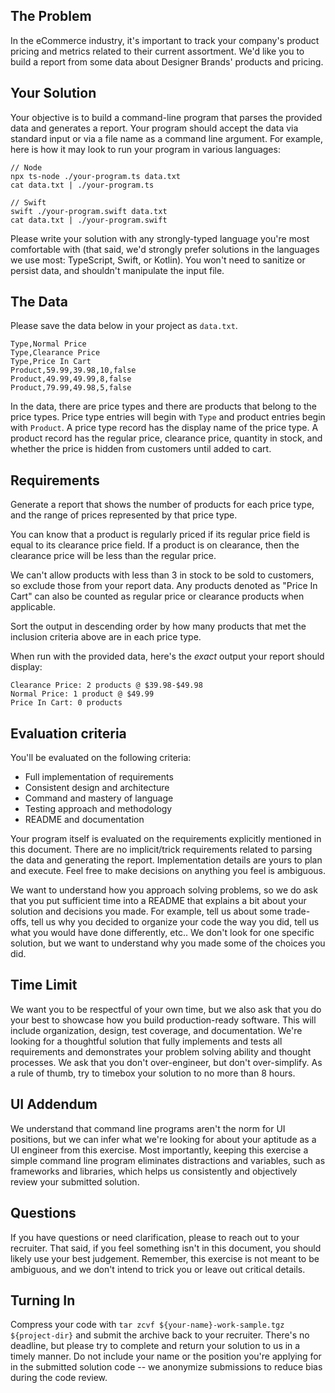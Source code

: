 ## The Problem

In the eCommerce industry, it's important to track your company's product pricing and metrics related to their current assortment. We'd like you to build a report from some data about Designer Brands' products and pricing.

## Your Solution

Your objective is to build a command-line program that parses the provided data
and generates a report. Your program should accept the data via standard input
or via a file name as a command line argument. For example, here is how it may
look to run your program in various languages:

```
// Node
npx ts-node ./your-program.ts data.txt
cat data.txt | ./your-program.ts

// Swift
swift ./your-program.swift data.txt
cat data.txt | ./your-program.swift
```

Please write your solution with any strongly-typed language you're most
comfortable with (that said, we'd strongly prefer solutions in the languages we
use most: TypeScript, Swift, or Kotlin). You won't need to sanitize or persist
data, and shouldn't manipulate the input file.

## The Data

Please save the data below in your project as `data.txt`.

```
Type,Normal Price
Type,Clearance Price
Type,Price In Cart
Product,59.99,39.98,10,false
Product,49.99,49.99,8,false
Product,79.99,49.98,5,false
```

In the data, there are price types and there are products that belong to the
price types. Price type entries will begin with `Type` and product entries begin
with `Product`. A price type record has the display name of the price type. A
product record has the regular price, clearance price, quantity in stock, and
whether the price is hidden from customers until added to cart.

## Requirements

Generate a report that shows the number of products for each price type, and the
range of prices represented by that price type.

You can know that a product is regularly priced if its regular price field is
equal to its clearance price field. If a product is on clearance, then the
clearance price will be less than the regular price.

We can't allow products with less than 3 in stock to be sold to customers, so
exclude those from your report data. Any products denoted as "Price In Cart" can
also be counted as regular price or clearance products when applicable.

Sort the output in descending order by how many products that met the inclusion
criteria above are in each price type.

When run with the provided data, here's the _exact_ output your report should
display:

```
Clearance Price: 2 products @ $39.98-$49.98
Normal Price: 1 product @ $49.99
Price In Cart: 0 products
```

## Evaluation criteria

You'll be evaluated on the following criteria:

- Full implementation of requirements
- Consistent design and architecture
- Command and mastery of language
- Testing approach and methodology
- README and documentation

Your program itself is evaluated on the requirements explicitly mentioned in
this document. There are no implicit/trick requirements related to parsing the
data and generating the report. Implementation details are yours to plan and
execute. Feel free to make decisions on anything you feel is ambiguous.

We want to understand how you approach solving problems, so we do ask that you
put sufficient time into a README that explains a bit about your solution and
decisions you made. For example, tell us about some trade-offs, tell us why you
decided to organize your code the way you did, tell us what you would have done
differently, etc.. We don't look for one specific solution, but we want to
understand why you made some of the choices you did.

## Time Limit

We want you to be respectful of your own time, but we also ask that you do your
best to showcase how you build production-ready software. This will include
organization, design, test coverage, and documentation. We're looking for a
thoughtful solution that fully implements and tests all requirements and
demonstrates your problem solving ability and thought processes. We ask that you
don't over-engineer, but don't over-simplify. As a rule of thumb, try to timebox
your solution to no more than 8 hours.

## UI Addendum

We understand that command line programs aren't the norm for UI positions, but
we can infer what we're looking for about your aptitude as a UI engineer from
this exercise. Most importantly, keeping this exercise a simple command line
program eliminates distractions and variables, such as frameworks and libraries,
which helps us consistently and objectively review your submitted solution.

## Questions

If you have questions or need clarification, please to reach out to your
recruiter. That said, if you feel something isn't in this document, you should
likely use your best judgement. Remember, this exercise is not meant to be
ambiguous, and we don't intend to trick you or leave out critical details.

## Turning In

Compress your code with `tar zcvf ${your-name}-work-sample.tgz ${project-dir}`
and submit the archive back to your recruiter. There's no deadline, but please
try to complete and return your solution to us in a timely manner. Do not
include your name or the position you're applying for in the submitted solution
code -- we anonymize submissions to reduce bias during the code review.
